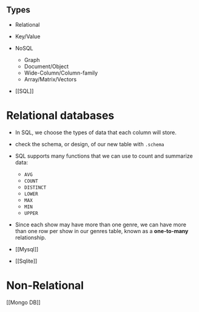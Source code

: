 ## Types
- Relational
- Key/Value 
- NoSQL
	- Graph
	- Document/Object
	- Wide-Column/Column-family 
	- Array/Matrix/Vectors

- [[SQL]]
# Relational databases
- In SQL, we choose the types of data that each column will store.
- check the schema, or design, of our new table with `.schema`
- SQL supports many functions that we can use to count and summarize data:
	-   `AVG`
	-   `COUNT`
	-   `DISTINCT`
	-   `LOWER`
	-   `MAX`
	-   `MIN`
	-   `UPPER`
- Since each show may have more than one genre, we can have more than one row per show in our genres table, known as a **one-to-many** relationship.

- [[Mysql]]
- [[Sqlite]]

# Non-Relational
[[Mongo DB]]